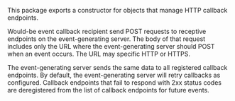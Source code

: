 This package exports a constructor for objects that manage HTTP callback endpoints.

Would-be event callback recipient send POST requests to receptive endpoints on the event-generating server. The body of that request includes only the URL where the event-generating server should POST when an event occurs. The URL may specific HTTP or HTTPS.

The event-generating server sends the same data to all registered callback endpoints. By default, the event-generating server will retry callbacks as configured. Callback endpoints that fail to respond with 2xx status codes are deregistered from the list of callback endpoints for future events.
